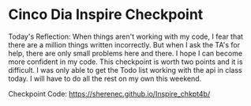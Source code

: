 # Cinco Dia Inspire Checkpoint

Today's Reflection: When things aren't working with my code, I fear that there are a million things written incorrectly.  But when I ask the TA's for help, there are only small problems here and there.  I hope I can become more confident in my code.  This checkpoint is worth two points and it is difficult.  I was only able to get the Todo list working with the api in class today.  I will have to do all the rest on my own this weekend.  

Checkpoint Code: https://sherenec.github.io/Inspire_chkpt4b/